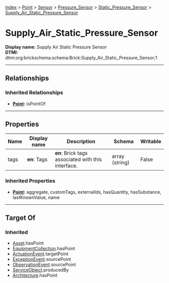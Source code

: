 [Index](../../../../Index.md) > [Point](../../../Point.md) > [Sensor](../../Sensor.md) > [Pressure_Sensor](../Pressure_Sensor.md) > [Static_Pressure_Sensor](Static_Pressure_Sensor.md) > [Supply_Air_Static_Pressure_Sensor](#)
# Supply_Air_Static_Pressure_Sensor

**Display name:** Supply Air Static Pressure Sensor<br />
**DTMI:** dtmi:org:brickschema:schema:Brick:Supply_Air_Static_Pressure_Sensor;1

---

## Relationships

### Inherited Relationships
* **[Point](../../../Point.md):** isPointOf

---

## Properties

|Name|Display name|Description|Schema|Writable|
|-|-|-|-|-|
|tags|**en**: Tags|**en**: Brick tags associated with this interface.|array (string)|False|
### Inherited Properties
* **[Point](../../../Point.md):** aggregate, customTags, externalIds, hasQuantity, hasSubstance, lastKnownValue, name

---

## Target Of
### Inherited
* [Asset](../../../../Asset/Asset.md).hasPoint
* [EquipmentCollection](../../../../Collection/EquipmentCollection.md).hasPoint
* [ActuationEvent](../../../../Event/PointEvent/ActuationEvent.md).targetPoint
* [ExceptionEvent](../../../../Event/PointEvent/ExceptionEvent.md).sourcePoint
* [ObservationEvent](../../../../Event/PointEvent/ObservationEvent.md).sourcePoint
* [ServiceObject](../../../../Information/ServiceObject/ServiceObject.md).producedBy
* [Architecture](../../../../Space/Architecture/Architecture.md).hasPoint
